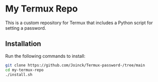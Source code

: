 # My Termux Repo

This is a custom repository for Termux that includes a Python script for setting a password.

## Installation

Run the following commands to install:

```sh
git clone https://github.com/Joinck/Termux-password-/tree/main
cd my-termux-repo
./install.sh
